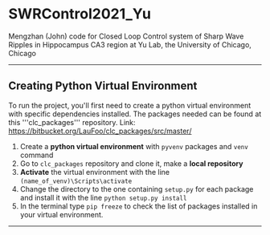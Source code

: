 # SWRControl2021_Yu
Mengzhan (John) code for Closed Loop Control system of Sharp Wave Ripples in Hippocampus CA3 region at Yu Lab, the University of Chicago, Chicago

---

## Creating Python Virtual Environment

To run the project, you'll first need to create a python virtual environment with specific dependencies installed. The packages needed can be found at this
'''clc_packages''' repository. Link: https://bitbucket.org/LauFoo/clc_packages/src/master/

1. Create a **python virtual environment** with ```pyvenv``` packages and ```venv``` command
2. Go to ```clc_packages``` repository and clone it, make a **local repository**
3. **Activate** the virtual environment with the line ```(name_of_venv)\Scripts\activate```
4. Change the directory to the one containing ```setup.py``` for each package and install it with the line ```python setup.py install```
5. In the terminal type ```pip freeze``` to check the list of packages installed in your virtual environment.

---

